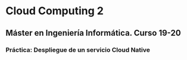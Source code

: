 # Cloud Computing 2

## Máster en Ingeniería Informática. Curso 19-20

### Práctica: Despliegue de un servicio Cloud Native 


